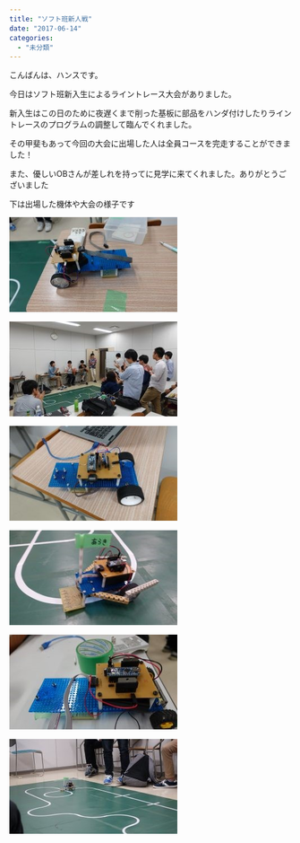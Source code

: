 ```yaml
---
title: "ソフト班新人戦"
date: "2017-06-14"
categories: 
  - "未分類"
---
```


こんばんは、ハンスです。

今日はソフト班新入生によるライントレース大会がありました。

新入生はこの日のために夜遅くまで削った基板に部品をハンダ付けしたりライントレースのプログラムの調整して臨んでくれました。

その甲斐もあって今回の大会に出場した人は全員コースを完走することができました！

また、優しいOBさんが差しれを持ってに見学に来てくれました。ありがとうございました

下は出場した機体や大会の様子です

[![](images/DSC01403-300x169.jpg)](http://www.fortefibre.net/blog/wp-content/uploads/2017/06/DSC01403.jpg)

[![](images/DSC01401-300x169.jpg)](http://www.fortefibre.net/blog/wp-content/uploads/2017/06/DSC01401.jpg)

[![](images/DSC01404-300x169.jpg)](http://www.fortefibre.net/blog/wp-content/uploads/2017/06/DSC01404.jpg)

[![](images/DSC01405-300x169.jpg)](http://www.fortefibre.net/blog/wp-content/uploads/2017/06/DSC01405.jpg)

[![](images/DSC01406-300x169.jpg)](http://www.fortefibre.net/blog/wp-content/uploads/2017/06/DSC01406.jpg)

[![](images/DSC01399-300x169.jpg)](http://www.fortefibre.net/blog/wp-content/uploads/2017/06/DSC01399.jpg)
